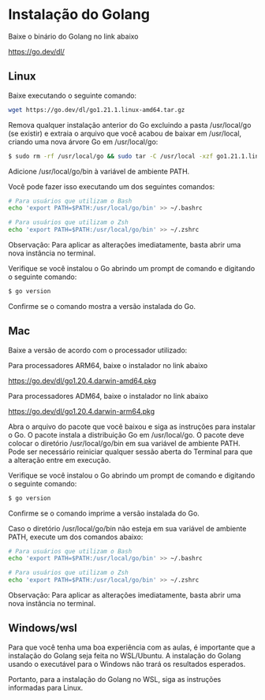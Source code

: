 # Instalação do Golang

Baixe o binário do Golang no link abaixo

https://go.dev/dl/

## Linux

Baixe executando o seguinte comando:

```bash
wget https://go.dev/dl/go1.21.1.linux-amd64.tar.gz
```

Remova qualquer instalação anterior do Go excluindo a pasta /usr/local/go (se existir) e extraia o arquivo que você acabou de baixar em /usr/local, criando uma nova árvore Go em /usr/local/go:

```bash
$ sudo rm -rf /usr/local/go && sudo tar -C /usr/local -xzf go1.21.1.linux-amd64.tar.gz
```

Adicione /usr/local/go/bin à variável de ambiente PATH.

Você pode fazer isso executando um dos seguintes comandos:
```bash
# Para usuários que utilizam o Bash
echo 'export PATH=$PATH:/usr/local/go/bin' >> ~/.bashrc

# Para usuários que utilizam o Zsh
echo 'export PATH=$PATH:/usr/local/go/bin' >> ~/.zshrc

```

Observação: Para aplicar as alterações imediatamente, basta abrir uma nova instância no terminal.

Verifique se você instalou o Go abrindo um prompt de comando e digitando o seguinte comando:
```bash
$ go version
```

Confirme se o comando mostra a versão instalada do Go.

## Mac

Baixe a versão de acordo com o processador utilizado:

Para processadores ARM64, baixe o instalador no link abaixo

https://go.dev/dl/go1.20.4.darwin-amd64.pkg

Para processadores ADM64, baixe o instalador no link abaixo

https://go.dev/dl/go1.20.4.darwin-arm64.pkg

Abra o arquivo do pacote que você baixou e siga as instruções para instalar o Go.
O pacote instala a distribuição Go em /usr/local/go. O pacote deve colocar o diretório /usr/local/go/bin em sua variável de ambiente PATH. Pode ser necessário reiniciar qualquer sessão aberta do Terminal para que a alteração entre em execução.

Verifique se você instalou o Go abrindo um prompt de comando e digitando o seguinte comando:

```bash
$ go version
```

Confirme se o comando imprime a versão instalada do Go.

Caso o diretório /usr/local/go/bin não esteja em sua variável de ambiente PATH, execute um dos comandos abaixo:

```bash
# Para usuários que utilizam o Bash
echo 'export PATH=$PATH:/usr/local/go/bin' >> ~/.bashrc

# Para usuários que utilizam o Zsh
echo 'export PATH=$PATH:/usr/local/go/bin' >> ~/.zshrc

```

Observação: Para aplicar as alterações imediatamente, basta abrir uma nova instância no terminal.

## Windows/wsl

Para que você tenha uma boa experiência com as aulas, é importante que a instalação do Golang seja feita no WSL/Ubuntu. A instalação do Golang usando o executável para o Windows não trará os resultados esperados.

Portanto, para a instalação do Golang no WSL, siga as instruções informadas para Linux.
